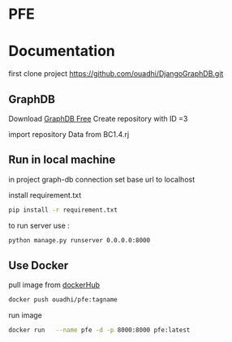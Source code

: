 # PFE
# Documentation

first clone project https://github.com/ouadhi/DjangoGraphDB.git

## GraphDB
Download [GraphDB Free](https://www.ontotext.com/products/graphdb/graphdb-free/)
Create  repository with ID =3

import repository Data from BC1.4.rj

## Run in local machine 
in project graph-db  connection set base url to localhost 

install requirement.txt
```bash
pip install -r requirement.txt
```

to run server use :  
 ```bash
python manage.py runserver 0.0.0.0:8000
```

## Use Docker 

pull image from [dockerHub](https://hub.docker.com/repository/docker/ouadhi/pfe)
 ```bash
docker push ouadhi/pfe:tagname
```

run  image 
 ```bash
docker run   --name pfe -d -p 8000:8000 pfe:latest  
```
